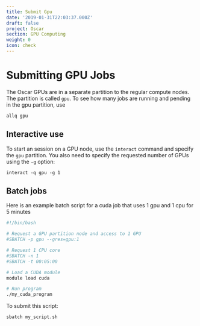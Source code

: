 ```yaml
---
title: Submit Gpu
date: '2019-01-31T22:03:37.000Z'
draft: false
project: Oscar
section: GPU Computing
weight: 0
icon: check
---
```


# Submitting GPU Jobs

The Oscar GPUs are in a separate partition to the regular compute nodes. The partition is called `gpu`. To see how many jobs are running and pending in the gpu partition, use

```text
allq gpu
```

## Interactive use

To start an session on a GPU node, use the `interact` command and specify the `gpu` partition. You also need to specify the requested number of GPUs using the `-g` option:

```text
interact -q gpu -g 1
```

## Batch jobs

Here is an example batch script for a cuda job that uses 1 gpu and 1 cpu for 5 minutes

```bash
#!/bin/bash

# Request a GPU partition node and access to 1 GPU
#SBATCH -p gpu --gres=gpu:1

# Request 1 CPU core
#SBATCH -n 1
#SBATCH -t 00:05:00

# Load a CUDA module
module load cuda

# Run program
./my_cuda_program
```

To submit this script:

```text
sbatch my_script.sh
```

